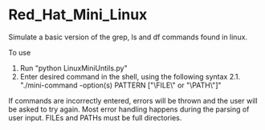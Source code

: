 # Red_Hat_Mini_Linux
Simulate a basic version of the grep, ls and df commands found in linux. 

To use
1. Run "python LinuxMiniUntils.py" 
2. Enter desired command in the shell, using the following syntax
  2.1. "./mini-command -option(s) PATTERN ["\\FILE\\" or "\\PATH\\"]"
  
If commands are incorrectly entered, errors will be thrown and the user will be asked to try again. Most error handling happens
during the parsing of user input. FILEs and PATHs must be full directories. 
